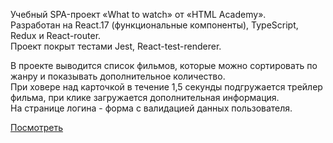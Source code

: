 Учебный SPA-проект «What to watch» от «HTML Academy».</br>
Разработан на React.17 (функциональные компоненты), TypeScript, Redux и React-router.</br>
Проект покрыт тестами Jest, React-test-renderer.

В проекте выводится список фильмов, которые можно сортировать по жанру и показывать дополнительное количество.</br>
При ховере над карточкой в течение 1,5 секунды подгружается трейлер фильма, при клике загружается дополнительная информация.</br>
На странице логина - форма с валидацией данных пользователя.

<a href="https://romanver777.github.io/wtw-react/" target="_blank">Посмотреть</a>
